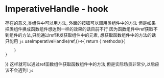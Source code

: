 # ImperativeHandle - hook

存在的意义,类组件中可以用方法,
外面的按钮可以调用类组件中的方法
但是如果把类组件换成函数组件想达到一样的效果的话目前不行
因为函数组件中ref获取不到组件的方法,只能通过ref转发获取组件中的元素,
想获取函数组件中的方法的话只能用
``js``
useImperativeHandle(ref,()=>{
    return {
        methods(){

        }
    }
})
这样就可以通过ref函数组件获取函数组件中的方法,但是实际场景非常少,以后应该不会遇到!
``js``

